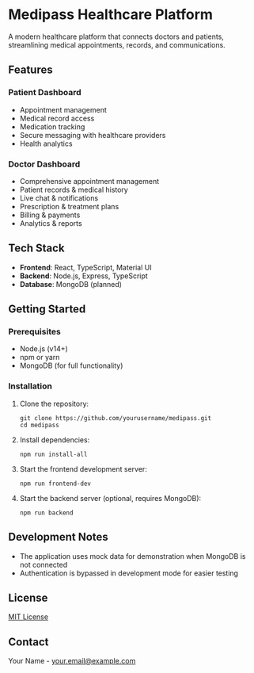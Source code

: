 # Medipass Healthcare Platform

A modern healthcare platform that connects doctors and patients, streamlining medical appointments, records, and communications.

## Features

### Patient Dashboard
- Appointment management
- Medical record access
- Medication tracking
- Secure messaging with healthcare providers
- Health analytics

### Doctor Dashboard
- Comprehensive appointment management
- Patient records & medical history
- Live chat & notifications
- Prescription & treatment plans
- Billing & payments
- Analytics & reports

## Tech Stack

- **Frontend**: React, TypeScript, Material UI
- **Backend**: Node.js, Express, TypeScript
- **Database**: MongoDB (planned)

## Getting Started

### Prerequisites

- Node.js (v14+)
- npm or yarn
- MongoDB (for full functionality)

### Installation

1. Clone the repository:
   ```
   git clone https://github.com/yourusername/medipass.git
   cd medipass
   ```

2. Install dependencies:
   ```
   npm run install-all
   ```

3. Start the frontend development server:
   ```
   npm run frontend-dev
   ```

4. Start the backend server (optional, requires MongoDB):
   ```
   npm run backend
   ```

## Development Notes

- The application uses mock data for demonstration when MongoDB is not connected
- Authentication is bypassed in development mode for easier testing

## License

[MIT License](LICENSE)

## Contact

Your Name - your.email@example.com 